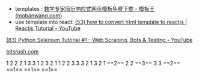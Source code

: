 - templates : [数字专家简历响应式网页模板免费下载 - 模板王 (mobanwang.com)](http://www.mobanwang.com/mb/202108/18467.html)
- use template into react: [(53) how to convert html template to reactjs | Reactjs Tutorial - YouTube](https://www.youtube.com/watch?v=oQXsSpuXUl4)

[(83) Python Selenium Tutorial #1 - Web Scraping, Bots & Testing - YouTube](https://www.youtube.com/watch?v=Xjv1sY630Uc&list=PLzMcBGfZo4-n40rB1XaJ0ak1bemvlqumQ)

[bitsrush.com](https://bitsrush.com/zh-hant/build-wordpress-website/)


1 2 2 2 1 3 3 1 2 3 2
1 1 2 2 3 3 3 2 1 3 2
1 ==2== 2 2 ==3== 3 3 ==2== ==1== ==1== ==1==
